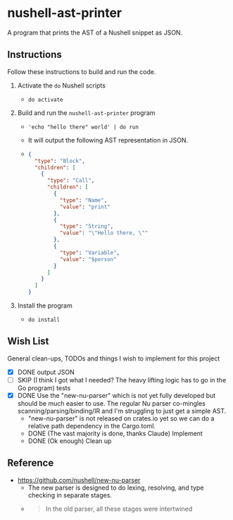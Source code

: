 # nushell-ast-printer

A program that prints the AST of a Nushell snippet as JSON.


## Instructions

Follow these instructions to build and run the code.

1. Activate the `do` Nushell scripts
   * ```nushell
     do activate
     ```
2. Build and run the `nushell-ast-printer` program
   * ```nushell
     'echo "hello there" world' | do run
     ```
   * It will output the following AST representation in JSON.
   * ```json
     {
       "type": "Block",
       "children": [
         {
           "type": "Call",
           "children": [
             {
               "type": "Name",
               "value": "print"
             },
             {
               "type": "String",
               "value": "\"Hello there, \""
             },
             {
               "type": "Variable",
               "value": "$person"
             }
           ]
         }
       ]
     }
     ```
3. Install the program
   * ```nushell
     do install
     ```


## Wish List

General clean-ups, TODOs and things I wish to implement for this project

* [x] DONE output JSON
* [ ] SKIP (I think I got what I needed? The heavy lifting logic has to go in the Go program) tests
* [x] DONE Use the "new-nu-parser" which is not yet fully developed but should be much easier to use. The regular Nu parser
  co-mingles scanning/parsing/binding/IR and I'm struggling to just get a simple AST.
   * "new-nu-parser" is not released on crates.io yet so we can do a relative path dependency in the Cargo.toml.
   * DONE (The vast majority is done, thanks Claude) Implement
   * DONE (Ok enough) Clean up


## Reference

* <https://github.com/nushell/new-nu-parser>
  * The new parser is designed to do lexing, resolving, and type checking in separate stages.
  * > In the old parser, all these stages were intertwined
